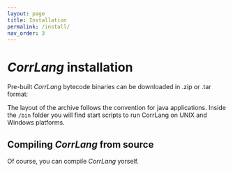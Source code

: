 ```yaml
---
layout: page
title: Installation
permalink: /install/
nav_order: 3
---
```


# _CorrLang_ installation

Pre-built _CorrLang_ bytecode binaries can be downloaded in .zip or .tar format:

The layout of the archive follows the convention for java applications.
Inside the `/bin` folder you will find start scripts to run CorrLang on UNIX and Windows platforms.

## Compiling _CorrLang_ from source

Of course, you can compile _CorrLang_ yorself. 